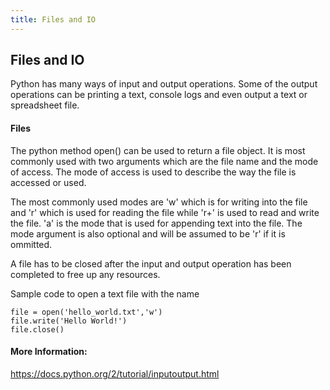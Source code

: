 ```yaml
---
title: Files and IO
---
```

## Files and IO
Python has many ways of input and output operations. Some of the output operations can be printing a text, console logs and even output a text or spreadsheet file. 

#### Files
The python method open() can be used to return a file object. It is most commonly used with two arguments which are the file name and the mode of access. The mode of access is used to describe the way the file is accessed or used. 

The most commonly used modes are 'w' which is for writing into the file and 'r' which is used for reading the file while 'r+' is used to read and write the file. 'a' is the mode that is used for appending text into the file. The mode argument is also optional and will be assumed to be 'r' if it is ommitted.

A file has to be closed after the input and output operation has been completed to free up any resources. 

Sample code to open a text file with the name
```
file = open('hello_world.txt','w')
file.write('Hello World!')
file.close()
```
#### More Information:
https://docs.python.org/2/tutorial/inputoutput.html
